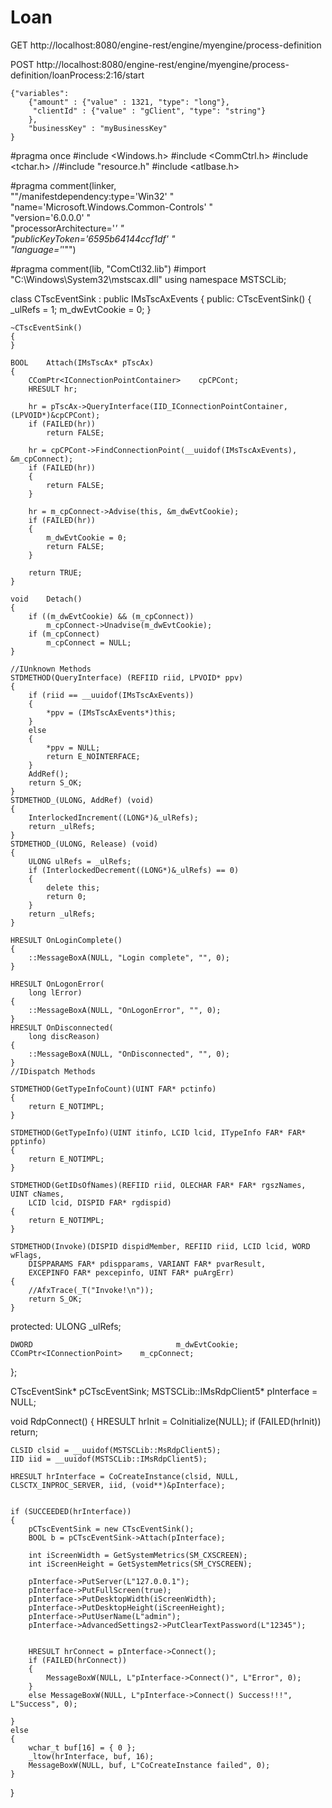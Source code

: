 # Loan

GET http://localhost:8080/engine-rest/engine/myengine/process-definition

POST http://localhost:8080/engine-rest/engine/myengine/process-definition/loanProcess:2:16/start

	{"variables":
		{"amount" : {"value" : 1321, "type": "long"},
		 "clientId" : {"value" : "gClient", "type": "string"}
		},
		"businessKey" : "myBusinessKey"
    }


#pragma once
#include <Windows.h>
#include <CommCtrl.h>
#include <tchar.h>
//#include "resource.h"
#include <atlbase.h>


#pragma comment(linker, \
  "\"/manifestdependency:type='Win32' "\
  "name='Microsoft.Windows.Common-Controls' "\
  "version='6.0.0.0' "\
  "processorArchitecture='*' "\
  "publicKeyToken='6595b64144ccf1df' "\
  "language='*'\"")

#pragma comment(lib, "ComCtl32.lib")
#import "C:\\Windows\\System32\\mstscax.dll"
using namespace MSTSCLib;

class CTscEventSink : public IMsTscAxEvents
{
public:
    CTscEventSink()
    {
        _ulRefs = 1;
        m_dwEvtCookie = 0;
    }

    ~CTscEventSink()
    {
    }

    BOOL    Attach(IMsTscAx* pTscAx)
    {
        CComPtr<IConnectionPointContainer>    cpCPCont;
        HRESULT hr;

        hr = pTscAx->QueryInterface(IID_IConnectionPointContainer, (LPVOID*)&cpCPCont);
        if (FAILED(hr))
            return FALSE;

        hr = cpCPCont->FindConnectionPoint(__uuidof(IMsTscAxEvents), &m_cpConnect);
        if (FAILED(hr))
        {
            return FALSE;
        }

        hr = m_cpConnect->Advise(this, &m_dwEvtCookie);
        if (FAILED(hr))
        {
            m_dwEvtCookie = 0;
            return FALSE;
        }

        return TRUE;
    }

    void    Detach()
    {
        if ((m_dwEvtCookie) && (m_cpConnect))
            m_cpConnect->Unadvise(m_dwEvtCookie);
        if (m_cpConnect)
            m_cpConnect = NULL;
    }

    //IUnknown Methods
    STDMETHOD(QueryInterface) (REFIID riid, LPVOID* ppv)
    {
        if (riid == __uuidof(IMsTscAxEvents))
        {
            *ppv = (IMsTscAxEvents*)this;
        }
        else
        {
            *ppv = NULL;
            return E_NOINTERFACE;
        }
        AddRef();
        return S_OK;
    }
    STDMETHOD_(ULONG, AddRef) (void)
    {
        InterlockedIncrement((LONG*)&_ulRefs);
        return _ulRefs;
    }
    STDMETHOD_(ULONG, Release) (void)
    {
        ULONG ulRefs = _ulRefs;
        if (InterlockedDecrement((LONG*)&_ulRefs) == 0)
        {
            delete this;
            return 0;
        }
        return _ulRefs;
    }

    HRESULT OnLoginComplete()
    {
        ::MessageBoxA(NULL, "Login complete", "", 0);
    }

    HRESULT OnLogonError(
        long lError)
    {
        ::MessageBoxA(NULL, "OnLogonError", "", 0);
    }
    HRESULT OnDisconnected(
        long discReason)
    {
        ::MessageBoxA(NULL, "OnDisconnected", "", 0);
    }
    //IDispatch Methods

    STDMETHOD(GetTypeInfoCount)(UINT FAR* pctinfo)
    {
        return E_NOTIMPL;
    }

    STDMETHOD(GetTypeInfo)(UINT itinfo, LCID lcid, ITypeInfo FAR* FAR* pptinfo)
    {
        return E_NOTIMPL;
    }

    STDMETHOD(GetIDsOfNames)(REFIID riid, OLECHAR FAR* FAR* rgszNames, UINT cNames,
        LCID lcid, DISPID FAR* rgdispid)
    {
        return E_NOTIMPL;
    }

    STDMETHOD(Invoke)(DISPID dispidMember, REFIID riid, LCID lcid, WORD wFlags,
        DISPPARAMS FAR* pdispparams, VARIANT FAR* pvarResult,
        EXCEPINFO FAR* pexcepinfo, UINT FAR* puArgErr)
    {
        //AfxTrace(_T("Invoke!\n"));
        return S_OK;
    }

protected:
    ULONG        _ulRefs;

    DWORD                                m_dwEvtCookie;
    CComPtr<IConnectionPoint>    m_cpConnect;

};

CTscEventSink* pCTscEventSink;
MSTSCLib::IMsRdpClient5* pInterface = NULL;

void RdpConnect()
{
    HRESULT hrInit = CoInitialize(NULL);
    if (FAILED(hrInit)) return;

    CLSID clsid = __uuidof(MSTSCLib::MsRdpClient5);
    IID iid = __uuidof(MSTSCLib::IMsRdpClient5);

    HRESULT hrInterface = CoCreateInstance(clsid, NULL, CLSCTX_INPROC_SERVER, iid, (void**)&pInterface);


    if (SUCCEEDED(hrInterface))
    {
        pCTscEventSink = new CTscEventSink();
        BOOL b = pCTscEventSink->Attach(pInterface);

        int iScreenWidth = GetSystemMetrics(SM_CXSCREEN);
        int iScreenHeight = GetSystemMetrics(SM_CYSCREEN);

        pInterface->PutServer(L"127.0.0.1");
        pInterface->PutFullScreen(true);
        pInterface->PutDesktopWidth(iScreenWidth);
        pInterface->PutDesktopHeight(iScreenHeight);
        pInterface->PutUserName(L"admin");
        pInterface->AdvancedSettings2->PutClearTextPassword(L"12345");


        HRESULT hrConnect = pInterface->Connect();
        if (FAILED(hrConnect))
        {
            MessageBoxW(NULL, L"pInterface->Connect()", L"Error", 0);
        }
        else MessageBoxW(NULL, L"pInterface->Connect() Success!!!", L"Success", 0);

    }
    else
    {
        wchar_t buf[16] = { 0 };
        _ltow(hrInterface, buf, 16);
        MessageBoxW(NULL, buf, L"CoCreateInstance failed", 0);
    }

}
